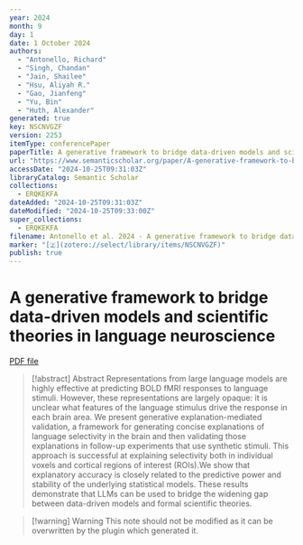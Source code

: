 ```yaml
---
year: 2024
month: 9
day: 1
date: 1 October 2024
authors:
  - "Antonello, Richard"
  - "Singh, Chandan"
  - "Jain, Shailee"
  - "Hsu, Aliyah R."
  - "Gao, Jianfeng"
  - "Yu, Bin"
  - "Huth, Alexander"
generated: true
key: NSCNVGZF
version: 2253
itemType: conferencePaper
paperTitle: A generative framework to bridge data-driven models and scientific theories in language neuroscience
url: "https://www.semanticscholar.org/paper/A-generative-framework-to-bridge-data-driven-models-Antonello-Singh/5d0454b1e913770d8de136b7f1b7841f427462e0"
accessDate: "2024-10-25T09:31:03Z"
libraryCatalog: Semantic Scholar
collections:
  - ERQKEKFA
dateAdded: "2024-10-25T09:31:03Z"
dateModified: "2024-10-25T09:33:00Z"
super_collections:
  - ERQKEKFA
filename: Antonello et al. 2024 - A generative framework to bridge data-driven models and scientific theories in language neuroscience.pdf
marker: "[🇿](zotero://select/library/items/NSCNVGZF)"
publish: true
---
```

# A generative framework to bridge data-driven models and scientific theories in language neuroscience

[PDF file](/Papers/PDFs/Antonello%20et%20al.%202024%20-%20A%20generative%20framework%20to%20bridge%20data-driven%20models%20and%20scientific%20theories%20in%20language%20neuroscience.pdf)

> [!abstract] Abstract
> Representations from large language models are highly effective at predicting BOLD fMRI responses to language stimuli. However, these representations are largely opaque: it is unclear what features of the language stimulus drive the response in each brain area. We present generative explanation-mediated validation, a framework for generating concise explanations of language selectivity in the brain and then validating those explanations in follow-up experiments that use synthetic stimuli. This approach is successful at explaining selectivity both in individual voxels and cortical regions of interest (ROIs).We show that explanatory accuracy is closely related to the predictive power and stability of the underlying statistical models. These results demonstrate that LLMs can be used to bridge the widening gap between data-driven models and formal scientific theories.

>[!warning] Warning
> This note should not be modified as it can be overwritten by the plugin which generated it.


